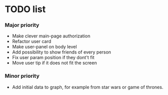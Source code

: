 # TODO list

### Major priority
- Make clever main-page authorization
- Refactor user card
- Make user-panel on body level
- Add possibility to show friends of every person
- Fix user param position if they dont't fit
- Move user tip if it does not fit the screen

### Minor priority
- Add initial data to graph, for example from star wars or game of thrones.
